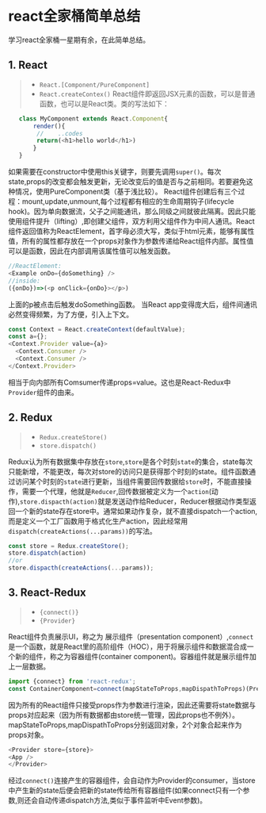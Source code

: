 # react全家桶简单总结
学习react全家桶一星期有余，在此简单总结。
## 1. React
> -  `React.[Component/PureComponent]` 
> - `React.createContex()`
React组件即返回JSX元素的函数，可以是普通函数，也可以是React类。类的写法如下：
```javascript
   class MyComponent extends React.Component{
       render(){
        //    ..codes
        return(<h1>hello world</h1>)
       }
   }
```
如果需要在constructor中使用this关键字，则要先调用`super()`。每次state,props的改变都会触发更新，无论改变后的值是否与之前相同。若要避免这种情况，使用PureComponent类（基于浅比较）。
React组件创建后有三个过程：mount,update,unmount,每个过程都有相应的生命周期钩子(lifecycle hook)。因为单向数据流，父子之间能通讯，那么同级之间就彼此隔离。因此只能使用组件提升（lifting）,即创建父组件，双方利用父组件作为中间人通讯。React组件返回值称为ReactElement，首字母必须大写，类似于html元素，能够有属性值，所有的属性都存放在一个props对象作为参数传递给React组件内部。属性值可以是函数，因此在内部调用该属性值可以触发函数。
```javascript
//ReactElement:
<Example onDo={doSomething} />
//inside:
({onDo})=>(<p onClick={onDo}></p>)

```
上面的p被点击后触发doSomething函数。
当React app变得庞大后，组件间通讯必然变得频繁，为了方便，引入上下文。
```javascript
const Context = React.createContext(defaultValue);
const a={};
<Context.Provider value={a}>
  <Context.Consumer />
  <Context.Consumer />
</Context.Provider>
```
相当于向内部所有Comsumer传递props=value。这也是React-Redux中`Provider`组件的由来。
## 2. Redux
> - `Redux.createStore()`
> - `store.dispatch()`

Redux认为所有数据集中存放在`store`,`store`是各个时刻`state`的集合，state每次只能新增，不能更改，每次对store的访问只是获得那个时刻的state。组件函数通过访问某个时刻的`state`进行更新，当组件需要回传数据给`store`时，不能直接操作，需要一个代理，他就是`Reducer`,回传数据被定义为一个`action`(动作),`store.dispacth(action)`就是发送动作给Reducer，Reducer根据动作类型返回一个新的state存在store中。通常如果动作复杂，就不直接dispatch一个action,而是定义一个工厂函数用于格式化生产action，因此经常用`dispatch(createActions(...params))`的写法。

```javascript
const store = Redux.createStore();
store.dispatch(action)
//or
store.dispacth(createActions(...params));
```
## 3. React-Redux
> - `{connect()}`
> - `{Provider}`

React组件负责展示UI，称之为 展示组件（presentation component）,`connect`是一个函数，就是React里的高阶组件（HOC），用于将展示组件和数据混合成一个新的组件，称之为容器组件(container component)。容器组件就是展示组件加上一层数据。
```javascript
import {connect} from 'react-redux';
const ContainerComponent=connect(mapStateToProps,mapDispathToProps)(PresentationComponent);
```
因为所有的React组件只接受props作为参数进行渲染，因此还需要将state数据与props对应起来（因为所有数据都由store统一管理，因此props也不例外）。mapStateToProps,mapDispathToProps分别返回对象，2个对象合起来作为props对象。

```javascript
<Provider store={store}>
<App />
</Provider>
```
经过`connect()`连接产生的容器组件，会自动作为Provider的consumer，当store中产生新的state后便会把新的state传给所有容器组件(如果connect只有一个参数,则还会自动传递dispatch方法,类似于事件监听中Event参数)。


